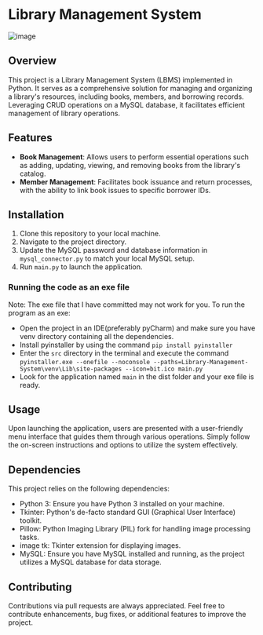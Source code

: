 
# Library Management System 
![image](https://github.com/YashPatel04/Library-Management-System/assets/132531512/1ee4012d-ce77-4ffa-9374-04adaa928a49)

## Overview
This project is a Library Management System (LBMS) implemented in Python. It serves as a comprehensive solution for managing and organizing a library's resources, including books, members, and borrowing records. Leveraging CRUD operations on a MySQL database, it facilitates efficient management of library operations.

## Features
- **Book Management**: Allows users to perform essential operations such as adding, updating, viewing, and removing books from the library's catalog.
- **Member Management**: Facilitates book issuance and return processes, with the ability to link book issues to specific borrower IDs.

## Installation
1. Clone this repository to your local machine.
2. Navigate to the project directory.
3. Update the MySQL password and database information in `mysql_connector.py` to match your local MySQL setup.
4. Run `main.py` to launch the application.
### Running the code as an exe file 

Note: The exe file that I have committed may not work for you. To run the program as an exe:
- Open the project in an IDE(preferably pyCharm) and make sure you have venv directory containing all the dependencies.
- Install pyinstaller by using the command `pip install pyinstaller`
- Enter the `src` directory in the terminal and execute the command `pyinstaller.exe --onefile --noconsole --paths=Library-Management-System\venv\Lib\site-packages --icon=bit.ico main.py`
- Look for the application named `main` in the dist folder and your exe file is ready.

## Usage
Upon launching the application, users are presented with a user-friendly menu interface that guides them through various operations. Simply follow the on-screen instructions and options to utilize the system effectively.

## Dependencies
This project relies on the following dependencies:
- Python 3: Ensure you have Python 3 installed on your machine.
- Tkinter: Python's de-facto standard GUI (Graphical User Interface) toolkit.
- Pillow: Python Imaging Library (PIL) fork for handling image processing tasks.
- image tk: Tkinter extension for displaying images.
- MySQL: Ensure you have MySQL installed and running, as the project utilizes a MySQL database for data storage.

## Contributing
Contributions via pull requests are always appreciated. Feel free to contribute enhancements, bug fixes, or additional features to improve the project.
